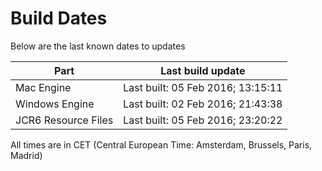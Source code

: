 # Build Dates

Below are the last known dates to updates

Part | Last build update
-----|-----
Mac Engine | Last built: 05 Feb 2016; 13:15:11
Windows Engine | Last built: 02 Feb 2016; 21:43:38
JCR6 Resource Files | Last built: 05 Feb 2016; 23:20:22
All times are in CET (Central European Time: Amsterdam, Brussels, Paris, Madrid)



